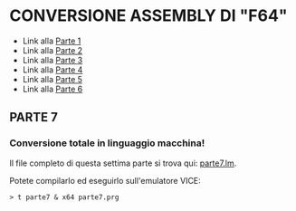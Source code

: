 # CONVERSIONE ASSEMBLY DI "F64" 

- Link alla [Parte 1](parte1.md)
- Link alla [Parte 2](parte2.md)
- Link alla [Parte 3](parte3.md)
- Link alla [Parte 4](parte4.md)
- Link alla [Parte 5](parte5.md)
- Link alla [Parte 6](parte6.md)

## PARTE 7

### Conversione totale in linguaggio macchina!

Il file completo di questa settima parte si trova qui: [parte7.lm](parte7.lm).

Potete compilarlo ed eseguirlo sull'emulatore VICE:

```
> t parte7 & x64 parte7.prg
```





